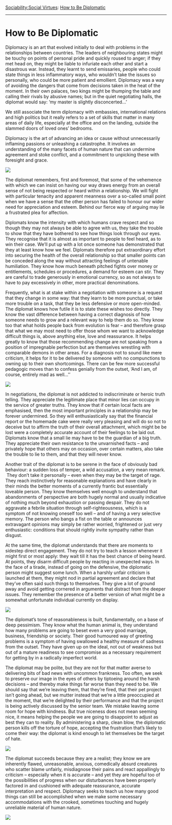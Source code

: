 [Sociability:](https://www.theschooloflife.com/thebookoflife/category/sociability/)[Social Virtues](https://www.theschooloflife.com/thebookoflife/category/sociability/social-virtues/): [How to Be Diplomatic](https://www.theschooloflife.com/thebookoflife/how-to-be-diplomatic/)

* * *

# How to Be Diplomatic

Diplomacy is an art that evolved initially to deal with problems in the relationships between countries. The leaders of neighbouring states might be touchy on points of personal pride and quickly roused to anger; if they met head on, they might be liable to infuriate each other and start a disastrous war. Instead, they learnt to send emissaries, people who could state things in less inflammatory ways, who wouldn’t take the issues so personally, who could be more patient and emollient. Diplomacy was a way of avoiding the dangers that come from decisions taken in the heat of the moment. In their own palaces, two kings might be thumping the table and calling their rivals by abusive names; but in the quiet negotiating halls, the diplomat would say: ‘my master is slightly disconcerted…’ &nbsp;

We still associate the term diplomacy with embassies, international relations and high politics but it really refers to a set of skills that matter in many areas of daily life, especially at the office and on the landing, outside the slammed doors of loved ones’ bedrooms.

Diplomacy is the art of advancing an idea or cause without unnecessarily inflaming passions or unleashing a catastrophe. It involves an understanding of the many facets of human nature that can undermine agreement and stoke conflict, and a commitment to unpicking these with foresight and grace.

![](https://i.pinimg.com/736x/94/14/07/941407710f1a07880087b1d035c6b810--old-photos-vintage-photos.jpg)

The diplomat remembers, first and foremost, that some of the vehemence with which we can insist on having our way draws energy from an overall sense of not being respected or heard within a relationship. We will fight with particular tenacity and apparent meanness over a so-called small point when we have a sense that the other person has failed to honour our wider need for appreciation and esteem. Behind our fierce way of arguing may lie a frustrated plea for affection.

Diplomats know the intensity with which humans crave respect and so though they may not always be able to agree with us, they take the trouble to show that they have bothered to see how things look through our eyes. They recognise that it is almost as important to people to feel heard, as to win their case. We’ll put up with a lot once someone has demonstrated that they at least know how we feel. Diplomats therefore put extraordinary effort into securing the health of the overall relationship so that smaller points can be conceded along the way without attracting feelings of untenable humiliation. They know how much beneath pitched fights over money or entitlements, schedules or procedures, a demand for esteem can stir. They are careful to trade generously in emotional currency, so as not always to have to pay excessively in other, more practical denominations.

Frequently, what is at stake within a negotiation with someone is a request that they change in some way: that they learn to be more punctual, or take more trouble on a task, that they be less defensive or more open-minded. The diplomat knows how futile it is to state these wishes too directly. They know the vast difference between having a correct diagnosis of how someone needs to grow and a relevant way to help them do so. They know too that what holds people back from evolution is fear – and therefore grasp that what we may most need to offer those whom we want to acknowledge difficult things is, above anything else, love and reassurance. It helps greatly to know that those recommending change are not speaking from a position of impregnable perfection but are themselves wrestling with comparable demons in other areas. For a diagnosis not to sound like mere criticism, it helps for it to be delivered by someone with no compunctions to owning up to their own shortcomings. There can be few more successful pedagogic moves than to confess genially from the outset, ‘And I am, of course, entirely mad as well…’’

![](https://i.amz.mshcdn.com/cHQfNA6UxRSJ49PaFO2DmXvKTDI=/http%3A%2F%2Fa.amz.mshcdn.com%2Fwp-content%2Fuploads%2F2015%2F07%2Fpennstation-13.jpg)

In negotiations, the diplomat is not addicted to indiscriminate or heroic truth telling. They appreciate the legitimate place that minor lies can occupy in the service of greater truths. They know that if certain local facts are emphasised, then the most important principles in a relationship may be forever undermined. So they will enthusiastically say that the financial report or the homemade cake were really very pleasing and will do so not to deceive but to affirm the truth of their overall attachment, which might be be lost were a completely accurate account of their feelings to be laid out. Diplomats know that a small lie may have to be the guardian of a big truth. They appreciate their own resistance to the unvarnished facts – and privately hope that others may on occasion, over certain matters, also take the trouble to lie to them, and that they will never know.

Another trait of the diplomat is to be serene in the face of obviously bad behaviour: a sudden loss of temper, a wild accusation, a very mean remark. &nbsp;They don’t take it personally – even when they may be the target of rage. They reach instinctively for reasonable explanations and have clearly in their minds the better moments of a currently frantic but essentially loveable person. They know themselves well enough to understand that abandonments of perspective are both hugely normal and usually indicative of nothing much beyond exhaustion or passing despair. They do not aggravate a febrile situation through self-righteousness, which is a symptom of not knowing oneself too well – and of having a very selective memory. The person who bangs a fist on the table or announces extravagant opinions may simply be rather worried, frightened or just very enthusiastic: conditions that should rightly invite sympathy rather than disgust.

At the same time, the diplomat understands that there are moments to sidestep direct engagement. They do not try to teach a lesson whenever it might first or most apply: they wait till it has the best chance of being heard. At points, they disarm difficult people by reacting in unexpected ways. In the face of a tirade, instead of going on the defensive, the diplomatic person might suggest some lunch. When a harshly unfair criticism is launched at them, they might nod in partial agreement and declare that they’ve often said such things to themselves. They give a lot of ground away and avoid getting cornered in arguments that distract from the deeper issues. They remember the presence of a better version of what might be a somewhat unfortunate individual currently on display.

![](https://media.npr.org/assets/img/2013/02/28/manufacturer-s-trust-company-fifth-avenue-skidmore-owings-merrill-new-york-ny-1954-004--b23664c189a4c008d1a656f2121f4ed8b7eb0378-s800-c15.jpg)

The diplomat’s tone of reasonableness is built, fundamentally, on a base of deep pessimism. They know what the human animal is, they understand how many problems are going to beset even a very good marriage, business, friendship or society. Their good humoured way of greeting problems is a symptom of having swallowed a healthy measure of sadness from the outset. They have given up on the ideal, not out of weakness but out of a mature readiness to see compromise as a necessary requirement for getting by in a radically imperfect world.

The diplomat may be polite, but they are not for that matter averse to delivering bits of bad news with uncommon frankness. Too often, we seek to preserve our image in the eyes of others by tiptoeing around the harsh decisions – and thereby make things far worse than they need to be. We should say that we’re leaving them, that they’re fired, that their pet project isn’t going ahead, but we mutter instead that we’re a little preoccupied at the moment, that we’re delighted by their performance and that the project is being actively discussed by the senior team. We mistake leaving some room for hope with kindness. But true niceness does not mean seeming nice, it means helping the people we are going to disappoint to adjust as best they can to reality. By administering a sharp, clean blow, the diplomatic person kills off the torture of hope, accepting the frustration that’s likely to come their way: the diplomat is kind enough to let themselves be the target of hate.

![](https://cdn.viewing.nyc/assets/media/ff125eeaa0ab4c767b21b6e2fc6616a6/elements/def86feb7c6979ec4584c8b7463da647/xl/db53da74-1b8f-490b-8a83-f2c7631438db_2x.jpg)

The diplomat succeeds because they are a realist; they know we are inherently flawed, unreasonable, anxious, comedically absurd creatures who scatter blame unfairly, misdiagnose their pains and react appallingly to criticism – especially when it is accurate – and yet they are hopeful too of the possibilities of progress when our disturbances have been properly factored in and cushioned with adequate reassurance, accurate interpretation and respect. Diplomacy seeks to teach us how many good things can still be accomplished when we make some necessary accommodations with the crooked, sometimes touching and hugely unreliable material of human nature.

[![](https://img.youtube.com/vi/ewc3ziZ8ReI/0.jpg)](https://www.youtube.com/embed/ewc3ziZ8ReI '')
